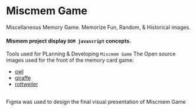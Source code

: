 # Miscmem Game
Miscellaneous Memory Game. 
Memorize Fun, Random, &amp; Historical images.

#### Mismem project display <code>DOM javascript</code> concepts.

Tools used for PLanning & Developing <code>Miscmem Game</code>
The Open source images used for the front of the memory card game:
  - [owl](https://cdn.pixabay.com/photo/2020/05/02/13/46/owl-5121468_960_720.png)
  - [giraffe](https://cdn.pixabay.com/photo/2012/05/07/01/54/giraffe-47523_960_720.png)
  - [rottweiler](https://cdn.pixabay.com/photo/2018/03/30/15/12/dog-3275593_960_720.jpg)
<br>
Figma was used to design the final visual presentation of Miscmem Game
<br>
